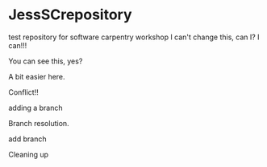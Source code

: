 # JessSCrepository
test repository for software carpentry workshop
I can't change this, can I?
I can!!!

You can see this, yes?

A bit easier here.

Conflict!!

adding a branch

Branch resolution.

add branch

Cleaning up
